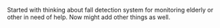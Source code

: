 Started with thinking about fall detection system for monitoring elderly or other in need of help.
Now might add other things as well.
